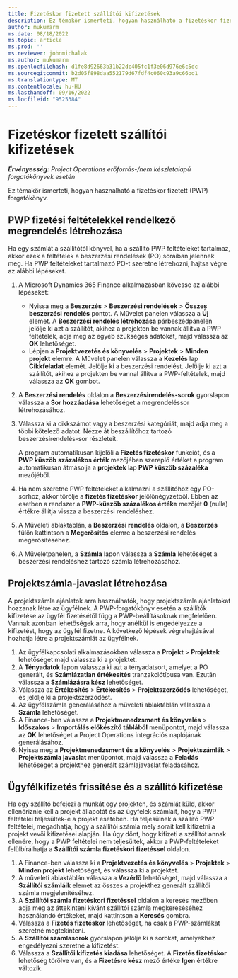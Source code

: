```yaml
---
title: Fizetéskor fizetett szállítói kifizetések
description: Ez témakör ismerteti, hogyan használható a fizetéskor fizetett (PWP) forgatókönyv.
author: mukumarm
ms.date: 08/18/2022
ms.topic: article
ms.prod: ''
ms.reviewer: johnmichalak
ms.author: mukumarm
ms.openlocfilehash: d1fe8d92663b31b22dc405fc1f3e06d976e6c5dc
ms.sourcegitcommit: b2d05f898daa552179d67fdf4c060c93a9c66bd1
ms.translationtype: MT
ms.contentlocale: hu-HU
ms.lasthandoff: 09/16/2022
ms.locfileid: "9525384"
---
```

# <a name="pay-when-paid-vendor-payments"></a>Fizetéskor fizetett szállítói kifizetések

_**Érvényesség:** Project Operations erőforrás-/nem készletalapú forgatókönyvek esetén_

Ez témakör ismerteti, hogyan használható a fizetéskor fizetett (PWP) forgatókönyv.

## <a name="create-a-purchase-order-that-has-pwp-terms"></a>PWP fizetési feltételekkel rendelkező megrendelés létrehozása

Ha egy számlát a szállítótól könyvel, ha a szállító PWP feltételeket tartalmaz, akkor ezek a feltételek a beszerzési rendelések (PO) soraiban jelennek meg. Ha PWP feltételeket tartalmazó PO-t szeretne létrehozni, hajtsa végre az alábbi lépéseket.

1. A Microsoft Dynamics 365 Finance alkalmazásban kövesse az alábbi lépéseket:

    - Nyissa meg a **Beszerzés** \> **Beszerzési rendelések** \> **Összes beszerzési rendelés** pontot. A Művelet panelen válassza a **Új** elemet. A **Beszerzési rendelés létrehozása** párbeszédpanelen jelölje ki azt a szállítót, akihez a projekten be vannak állítva a PWP feltételek, adja meg az egyéb szükséges adatokat, majd válassza az **OK** lehetőséget.
    - Lépjen a **Projektvezetés és könyvelés** \> **Projektek** \> **Minden projekt** elemre. A Művelet panelen válassza a **Kezelés** lap **Cikkfeladat** elemét. Jelölje ki a beszerzési rendelést. Jelölje ki azt a szállítót, akihez a projekten be vannal állítva a PWP-feltételek, majd válassza az **OK** gombot.

2. A **Beszerzési rendelés** oldalon a **Beszerzésirendelés-sorok** gyorslapon válassza a **Sor hozzáadása** lehetőséget a megrendeléssor létrehozásához.
3. Válassza ki a cikkszámot vagy a beszerzési kategóriát, majd adja meg a többi kötelező adatot. Nézze át beszállítóhoz tartozó beszerzésirendelés-sor részleteit.

    A program automatikusan kijelöli a **Fizetés fizetéskor** funkciót, és a **PWP küszöb százalékos érték** mezőjében szereplő értéket a program automatikusan átmásolja a **projektek** lap **PWP küszöb százaléka** mezőjéből.

4. Ha nem szeretne PWP feltételeket alkalmazni a szállítóhoz egy PO-sorhoz, akkor törölje a **fizetés fizetéskor** jelölőnégyzetből. Ebben az esetben a rendszer a **PWP-küszöb százalékos értéke** mezőjét **0** (nulla) értékre állítja vissza a beszerzési rendeléshez.
5. A Műveleti ablaktáblán, a **Beszerzési rendelés** oldalon, a **Beszerzés** fülön kattintson a **Megerősítés** elemre a beszerzési rendelés megerősítéséhez.
6. A Műveletpanelen, a **Számla** lapon válassza a **Számla** lehetőséget a beszerzési rendeléshez tartozó számla létrehozásához.

## <a name="create-a-project-invoice-proposal"></a>Projektszámla-javaslat létrehozása

A projektszámla ajánlatok arra használhatók, hogy projektszámla ajánlatokat hozzanak létre az ügyfélnek. A PWP-forgatókönyv esetén a szállítók kifizetése az ügyfél fizetésétől függ a PWP-beállításoknak megfelelően. Vannak azonban lehetőségek arra, hogy anélkül is engedélyezze a kifizetést, hogy az ügyfél fizetne. A következő lépések végrehajtásával hozhatja létre a projektszámlát az ügyfélnek.

1. Az ügyfélkapcsolati alkalmazásokban válassza a **Projekt** \> **Projektek** lehetőséget majd válassza ki a projektet.
2. A **Tényadatok** lapon válassza ki azt a tényadatsort, amelyet a PO generált, és **Számlázatlan értékesítés** tranzakciótípusa van. Ezután válassza a **Számlázásra kész** lehetőséget.
3. Válassza az **Értékesítés** \> **Értékesítés** \> **Projektszerződés** lehetőséget, és jelölje ki a projektszerződést.
4. Az ügyfélszámla generálásához a műveleti ablaktáblán válassza a **Számla** lehetőséget.
5. A Finance-ben válassza a **Projektmenedzsment és könyvelés** \> **Időszakos** \> **Importálás előkészítő táblából** menüpontot, majd válassza az **OK** lehetőséget a Project Operations integrációs naplójának generálásához.
6. Nyissa meg a **Projektmenedzsment és a könyvelés** \> **Projektszámlák** \> **Projektszámla javaslat** menüpontot, majd válassza a **Feladás** lehetőséget a projekthez generált számlajavaslat feladásához.

## <a name="update-a-customer-payment-and-pay-the-vendor"></a>Ügyfélkifizetés frissítése és a szállító kifizetése

Ha egy szállító befejezi a munkát egy projekten, és számlát küld, akkor ellenőriznie kell a projekt állapotát és az ügyfelek számláit, hogy a PWP feltételei teljesültek-e a projekt esetében. Ha teljesülnek a szállító PWP feltételei, megadhatja, hogy a szállítói számla mely sorait kell kifizetni a projekt vevői kifizetései alapján. Ha úgy dönt, hogy kifizeti a szállítót annak ellenére, hogy a PWP feltételei nem teljesültek, akkor a PWP-feltételeket felülbírálhatja a **Szállítói számla fizetéskori fizetéssel** oldalon.

1. A Finance-ben válassza ki a **Projektvezetés és könyvelés** \> **Projektek** \> **Minden projekt** lehetőséget, és válassza ki a projektet.
2. A műveleti ablaktáblán válassza a **Vezérlő** lehetőséget, majd válassza a **Szállítói számláik** elemet az összes a projekthez generált szállítói számla megjelenítéséhez.
3. A **Szállítói számla fizetéskori fizetéssel** oldalon a keresés mezőben adja meg az áttekinteni kívánt szállítói számla megkereséséhez használandó értékeket, majd kattintson a **Keresés** gombra.
4. Válassza a **Fizetés fizetéskor** lehetőséget, ha csak a PWP-számlákat szeretné megtekinteni.
5. A **Szállítói számlasorok** gyorslapon jelölje ki a sorokat, amelyekhez engedélyezni szeretné a kifizetést.
6. Válassza a **Szállítói kifizetés kiadása** lehetőséget. A **Fizetés fizetéskor** lehetőség törölve van, és a **Fizetésre kész** mező értéke **Igen** értékre változik.
